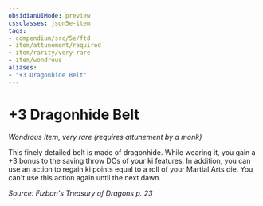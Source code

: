```yaml
---
obsidianUIMode: preview
cssclasses: json5e-item
tags:
- compendium/src/5e/ftd
- item/attunement/required
- item/rarity/very-rare
- item/wondrous
aliases: 
- "+3 Dragonhide Belt"
---
```

# +3 Dragonhide Belt
*Wondrous Item, very rare (requires attunement by a monk)*  


This finely detailed belt is made of dragonhide. While wearing it, you gain a +3 bonus to the saving throw DCs of your ki features. In addition, you can use an action to regain ki points equal to a roll of your Martial Arts die. You can't use this action again until the next dawn.

*Source: Fizban's Treasury of Dragons p. 23*